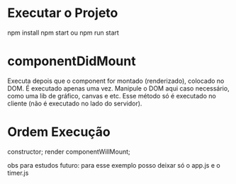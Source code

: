 

# Executar o Projeto
npm install
npm start ou npm run start

# componentDidMount
Executa depois que o component for montado (renderizado), colocado no DOM.
É executado apenas uma vez.
Manipule o DOM aqui caso necessário, como uma lib de gráfico, canvas e etc.
Esse método só é executado no cliente (não é executado no lado do servidor).


# Ordem Execução
constructor;
render
componentWillMount;

obs para estudos futuro: para esse exemplo posso deixar só o app.js e o timer.js